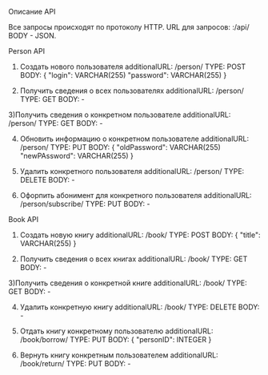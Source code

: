 Описание API

Все запросы происходят по протоколу HTTP.
URL для запросов: <ip>:<port>/api/<additionalURL>
BODY - JSON.

Person API

1) Создать нового пользователя
additionalURL: /person/
TYPE: POST
BODY: {
    "login": VARCHAR(255)
    "password": VARCHAR(255)
}

2) Получить сведения о всех пользователях
additionalURL: /person/
TYPE: GET
BODY: -

3)Получить сведения о конкретном пользователе
additionalURL: /person/<personID>
TYPE: GET
BODY: -

4) Обновить информацию о конкретном пользователе
additionalURL: /person/<personID>
TYPE: PUT
BODY: {
    "oldPassword": VARCHAR(255)
    "newPAssword": VARCHAR(255)
}

5) Удалить конкретного пользователя
additionalURL: /person/<personID>
TYPE: DELETE
BODY: -

6) Офорпить абонимент для конкретного пользователя
additionalURL: /person/subscribe/<personID>
TYPE: PUT
BODY: -


Book API

1) Создать новую книгу
additionalURL: /book/
TYPE: POST
BODY: {
    "title": VARCHAR(255)
}

2) Получить сведения о всех книгах
additionalURL: /book/
TYPE: GET
BODY: -

3)Получить сведения о конкретной книге
additionalURL: /book/<bookID>
TYPE: GET
BODY: -

4) Удалить конкретную книгу
additionalURL: /book/<bookID>
TYPE: DELETE
BODY: -

5) Отдать книгу конкретному пользователю
additionalURL: /book/borrow/<bookID>
TYPE: PUT
BODY: {
    "personID": INTEGER
}

6) Вернуть книгу конкретным пользователем
additionalURL: /book/return/<bookID>
TYPE: PUT
BODY: -
